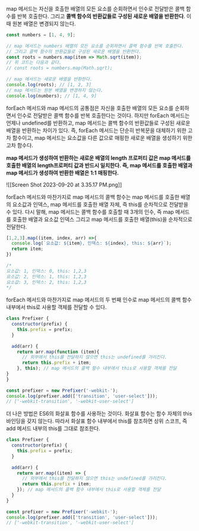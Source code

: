 map 메서드는 자신을 호출한 배열의 모든 요소를 순회하면서 인수로 전달받은 콜백 함수를 반복 호출한다. 그리고 **콜백 함수의 반환값들로 구성된 새로운 배열을 반환한다**. 이때 원본 배열은 변경되지 않는다.

```javascript
const numbers = [1, 4, 9];  
  
// map 메서드는 numbers 배열의 모든 요소를 순회하면서 콜백 함수를 반복 호출한다.  
// 그리고 콜백 함수의 반환값들로 구성된 새로운 배열을 반환한다.  
const roots = numbers.map(item => Math.sqrt(item));  
// 위 코드는 다음과 같다.  
// const roots = numbers.map(Math.sqrt);  
  
// map 메서드는 새로운 배열을 반환한다.  
console.log(roots); // [1, 2, 3]  
// map 메서드는 원본 배열을 변경하지 않는다.  
console.log(numbers); // [1, 4, 9]
```

forEach 메서드와 map 메서드의 공통점은 자신을 호출한 배열의 모든 요소를 순회하면서 인수로 전달받은 콜백 함수를 반복 호출한다는 것이다. 하지만 forEach 메서드는 언제나 undefined를 반환하고, map 메서드는 콜백 함수의 반환값들로 구성된 새로운 배열을 반환하는 차이가 있다. 즉, forEach 메서드는 단순히 반복문을 대체하기 위한 고차 함수이고, map 메서드는 요소값을 다른 값으로 매핑한 새로운 배열을 생성하기 위한 고차 함수다.

**map 메서드가 생성하여 반환하는 새로운 배열의 length 프로퍼티 값은 map 메서드를 호출한 배열의 length프로퍼티 값과 반드시 일치한다. 즉, map 메서드를 호출한 배열과 map 메서드가 생성하여 반환한 배열은 1:1 매핑한다.**

![[Screen Shot 2023-09-20 at 3.35.17 PM.png]]

forEach 메서드와 마찬가지로 map 메서드의 콜백 함수는 map 메서드를 호출한 배열의 요소값과 인덱스, map 메서드를 호출한 배열 자체, 즉 this를 순차적으로 전달받을 수 있다. 다시 말해, map 메서드는 콜백 함수를 호출할 때 3개의 인수, 즉 map 메서드를 호출한 배열과 요소값 인덱스 그리고 map 메서드를 호출한 배열(this)을 순차적으로 전달한다.

```javascript
[1,2,3].map((item, index, arr) =>{  
  console.log(`요소값: ${item}, 인덱스: ${index}, this: ${arr}`);  
  return item;  
})  
  
/*  
요소값: 1, 인덱스: 0, this: 1,2,3  
요소값: 2, 인덱스: 1, this: 1,2,3  
요소값: 3, 인덱스: 2, this: 1,2,3  
*/
```

forEach 메서드와 마찬가지로 map 메서드의 두 번째 인수로 map 메서드의 콜백 함수 내부에서 this로 사용할 객체를 전달할 수 있다.

```javascript
class Prefixer {  
  constructor(prefix) {  
    this.prefix = prefix;  
  }  
  
  add(arr) {  
    return arr.map(function (item){  
      // 외부에서 this를 전달하지 않으면 this는 undefined를 가리킨다.  
      return this.prefix + item;   
    }, this); // map 메서드의 콜백 함수 내부에서 this로 사용할 객체를 전달   
}  
}  
  
const prefixer = new Prefixer('-webkit-');  
console.log(prefixer.add(['transition', 'user-select']));  
// ['-webkit-transition', '-webkit-user-select']
```

더 나은 방법은 ES6의 화살표 함수를 사용하는 것이다. 화살표 함수는 함수 자체의 this 바인딩을 갖지 않는다. 따라서 화살표 함수 내부에서 this를 참조하면 상위 스코프, 즉 add 메서드 내부의 this를 그대로 참조한다.

```javascript
class Prefixer {  
  constructor(prefix) {  
    this.prefix = prefix;  
  }  
  
  add(arr) {  
    return arr.map((item) => {  
      // 외부에서 this를 전달하지 않으면 this는 undefined를 가리킨다.  
      return this.prefix + item;  
    }); // map 메서드의 콜백 함수 내부에서 this로 사용할 객체를 전달  
  }  
}  
  
const prefixer = new Prefixer('-webkit-');  
console.log(prefixer.add(['transition', 'user-select']));  
// ['-webkit-transition', '-webkit-user-select']
```